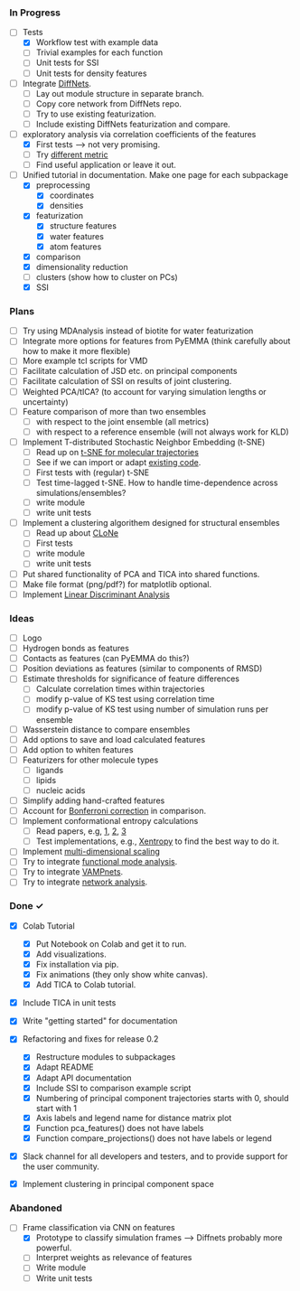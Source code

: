 ### In Progress

- [ ] Tests
  - [x] Workflow test with example data
  - [ ] Trivial examples for each function
  - [ ] Unit tests for SSI 
  - [ ] Unit tests for density features
- [ ] Integrate [DiffNets](https://doi.org/10.1101/2020.07.01.182725).
  - [ ] Lay out module structure in separate branch.
  - [ ] Copy core network from DiffNets repo.
  - [ ] Try to use existing featurization.
  - [ ] Include existing DiffNets featurization and compare.
- [ ] exploratory analysis via correlation coefficients of the features
  - [x] First tests --> not very promising.
  - [ ] Try [different metric](https://docs.scipy.org/doc/scipy/reference/generated/scipy.spatial.distance.correlation.html)
  - [ ] Find useful application or leave it out.
- [ ] Unified tutorial in documentation. Make one page for each subpackage
  - [x] preprocessing
    - [x] coordinates
    - [x] densities
  - [x] featurization
    - [x] structure features
    - [x] water features
    - [x] atom features
  - [x] comparison
  - [x] dimensionality reduction
  - [ ] clusters (show how to cluster on PCs)
  - [x] SSI

### Plans

- [ ] Try using MDAnalysis instead of biotite for water featurization
- [ ] Integrate more options for features from PyEMMA (think carefully about how to make it more flexible)
- [ ] More example tcl scripts for VMD 
- [ ] Facilitate calculation of JSD etc. on principal components
- [ ] Facilitate calculation of SSI on results of joint clustering.
- [ ] Weighted PCA/tICA? (to account for varying simulation lengths or uncertainty) 
- [ ] Feature comparison of more than two ensembles
  - [ ] with respect to the joint ensemble (all metrics)
  - [ ] with respect to a reference ensemble (will not always work for KLD)
- [ ] Implement T-distributed Stochastic Neighbor Embedding (t-SNE)
  - [ ] Read up on [t-SNE for molecular trajectories](https://www.frontiersin.org/articles/10.3389/fmolb.2020.00132/full)
  - [ ] See if we can import or adapt [existing code](https://github.com/spiwokv/tltsne).
  - [ ] First tests with (regular) t-SNE
  - [ ] Test time-lagged t-SNE. How to handle time-dependence across simulations/ensembles?
  - [ ] write module
  - [ ] write unit tests
- [ ] Implement a clustering algorithem designed for structural ensembles
  - [ ] Read up about [CLoNe](https://academic.oup.com/bioinformatics/advance-article/doi/10.1093/bioinformatics/btaa742/5895303) 
  - [ ] First tests
  - [ ] write module
  - [ ] write unit tests
- [ ] Put shared functionality of PCA and TICA into shared functions.
- [ ] Make file format (png/pdf?) for matplotlib optional.
- [ ] Implement [Linear Discriminant Analysis](https://en.wikipedia.org/wiki/Linear_discriminant_analysis)

### Ideas
- [ ] Logo
- [ ] Hydrogen bonds as features
- [ ] Contacts as features (can PyEMMA do this?)
- [ ] Position deviations as features (similar to components of RMSD)
- [ ] Estimate thresholds for significance of feature differences
  - [ ] Calculate correlation times within trajectories
  - [ ] modify p-value of KS test using correlation time 
  - [ ] modify p-value of KS test using number of simulation runs per ensemble
- [ ] Wasserstein distance to compare ensembles
- [ ] Add options to save and load calculated features
- [ ] Add option to whiten features
- [ ] Featurizers for other molecule types
  - [ ] ligands
  - [ ] lipids
  - [ ] nucleic acids
- [ ] Simplify adding hand-crafted features 
- [ ] Account for [Bonferroni correction](https://en.wikipedia.org/wiki/Bonferroni_correction) in comparison.
- [ ] Implement conformational entropy calculations
  - [ ] Read papers, e.g, [1](https://www.pnas.org/content/111/43/15396), [2](https://www.mdpi.com/2079-3197/6/1/21/htm), [3](https://pubs.acs.org/doi/10.1021/acs.jcim.0c01375)
  - [ ] Test implementations, e.g., [Xentropy](https://github.com/liedllab/X-Entropy) to find the best way to do it.
- [ ] Implement [multi-dimensional scaling](https://en.wikipedia.org/wiki/Multidimensional_scaling)
- [ ] Try to integrate [functional mode analysis](http://www3.mpibpc.mpg.de/groups/de_groot/fma.html).
- [ ] Try to integrate [VAMPnets](https://www.nature.com/articles/s41467-017-02388-1).
- [ ] Try to integrate [network analysis](https://aip.scitation.org/doi/full/10.1063/5.0020974).

### Done  ✓
- [x] Colab Tutorial
  - [x] Put Notebook on Colab and get it to run.
  - [x] Add visualizations.
  - [x] Fix installation via pip.
  - [x] Fix animations (they only show white canvas).
  - [x] Add TICA to Colab tutorial.
- [x] Include TICA in unit tests
- [x] Write "getting started" for documentation
- [x] Refactoring and fixes for release 0.2
  - [x] Restructure modules to subpackages
  - [x] Adapt README
  - [x] Adapt API documentation
  - [x] Include SSI to comparison example script
  - [x] Numbering of principal component trajectories starts with 0, should start with 1
  - [x] Axis labels and legend name for distance matrix plot
  - [x] Function pca_features() does not have labels
  - [x] Function compare_projections() does not have labels or legend
- [x] Slack channel for all developers and testers, and to provide support for the user community.
- [x] Implement clustering in principal component space


### Abandoned

- [ ] Frame classification via CNN on features
  - [x] Prototype to classify simulation frames --> Diffnets probably more powerful.
  - [ ] Interpret weights as relevance of features
  - [ ] Write module
  - [ ] Write unit tests
